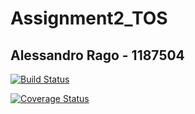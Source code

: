 # Assignment2_TOS
## Alessandro Rago - 1187504

[![Build Status](https://travis-ci.com/ragoale99/Assignment2_TOS.svg?branch=develop)](https://travis-ci.com/ragoale99/Assignment2_TOS)

[![Coverage Status](https://coveralls.io/repos/github/ragoale99/Assignment2_TOS/badge.svg?branch=develop)](https://coveralls.io/github/ragoale99/Assignment2_TOS?branch=develop)

